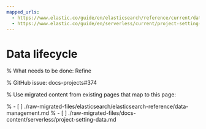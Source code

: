 ```yaml
---
mapped_urls:
  - https://www.elastic.co/guide/en/elasticsearch/reference/current/data-management.html
  - https://www.elastic.co/guide/en/serverless/current/project-setting-data.html
---
```


# Data lifecycle

% What needs to be done: Refine

% GitHub issue: docs-projects#374

% Use migrated content from existing pages that map to this page:

% - [ ] ./raw-migrated-files/elasticsearch/elasticsearch-reference/data-management.md
% - [ ] ./raw-migrated-files/docs-content/serverless/project-setting-data.md